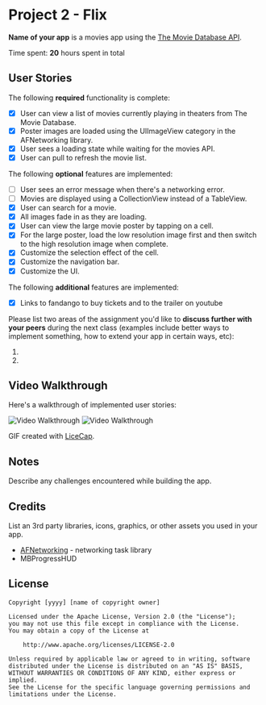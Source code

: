 # Project 2 - Flix

**Name of your app** is a movies app using the [The Movie Database API](http://docs.themoviedb.apiary.io/#).

Time spent: **20** hours spent in total

## User Stories

The following **required** functionality is complete:

- [x] User can view a list of movies currently playing in theaters from The Movie Database.
- [x] Poster images are loaded using the UIImageView category in the AFNetworking library.
- [x] User sees a loading state while waiting for the movies API.
- [x] User can pull to refresh the movie list.

The following **optional** features are implemented:

- [ ] User sees an error message when there's a networking error.
- [ ] Movies are displayed using a CollectionView instead of a TableView.
- [x] User can search for a movie.
- [x] All images fade in as they are loading.
- [x] User can view the large movie poster by tapping on a cell.
- [x] For the large poster, load the low resolution image first and then switch to the high resolution image when complete.
- [x] Customize the selection effect of the cell.
- [x] Customize the navigation bar.
- [x] Customize the UI.

The following **additional** features are implemented:

- [x] Links to fandango to buy tickets and to the trailer on youtube

Please list two areas of the assignment you'd like to **discuss further with your peers** during the next class (examples include better ways to implement something, how to extend your app in certain ways, etc):

1.
2.

## Video Walkthrough

Here's a walkthrough of implemented user stories:

<img src='http://i.imgur.com/fcZnLXZ.gif' title='Video Walkthrough' width='' alt='Video Walkthrough' />

<img src='http://i.imgur.com/fMkVTSS.gif' title='Video Walkthrough' width='' alt='Video Walkthrough' />


GIF created with [LiceCap](http://www.cockos.com/licecap/).

## Notes

Describe any challenges encountered while building the app.

## Credits

List an 3rd party libraries, icons, graphics, or other assets you used in your app.

- [AFNetworking](https://github.com/AFNetworking/AFNetworking) - networking task library
- MBProgressHUD

## License

    Copyright [yyyy] [name of copyright owner]

    Licensed under the Apache License, Version 2.0 (the "License");
    you may not use this file except in compliance with the License.
    You may obtain a copy of the License at

        http://www.apache.org/licenses/LICENSE-2.0

    Unless required by applicable law or agreed to in writing, software
    distributed under the License is distributed on an "AS IS" BASIS,
    WITHOUT WARRANTIES OR CONDITIONS OF ANY KIND, either express or implied.
    See the License for the specific language governing permissions and
    limitations under the License.
